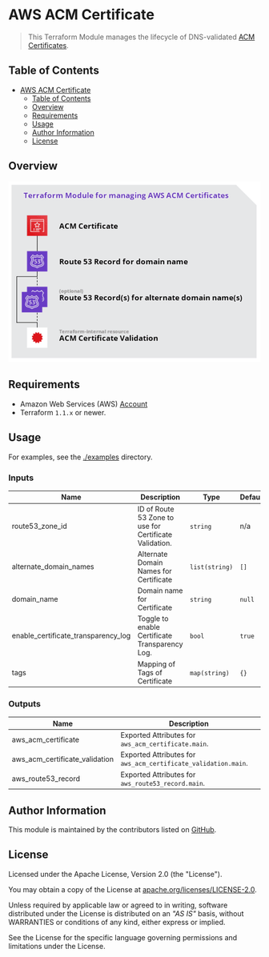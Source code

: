 # AWS ACM Certificate

> This Terraform Module manages the lifecycle of DNS-validated [ACM Certificates](https://docs.aws.amazon.com/acm/latest/userguide/acm-overview.html).

## Table of Contents

- [AWS ACM Certificate](#aws-acm-certificate)
  - [Table of Contents](#table-of-contents)
  - [Overview](#overview)
  - [Requirements](#requirements)
  - [Usage](#usage)
  - [Author Information](#author-information)
  - [License](#license)

## Overview

![Terraform Module: AWS ACM Certificate](https://raw.githubusercontent.com/ksatirli/terraform-aws-acm-certificate/main/overview.png "Terraform Module: AWS ACM Certificate")

## Requirements

* Amazon Web Services (AWS) [Account](https://aws.amazon.com/account/)
* Terraform `1.1.x` or newer.

## Usage

For examples, see the [./examples](https://github.com/ksatirli/terraform-aws-acm-certificate/tree/main/examples) directory.

<!-- BEGIN_TF_DOCS -->
### Inputs

| Name | Description | Type | Default | Required |
|------|-------------|------|---------|:--------:|
| route53_zone_id | ID of Route 53 Zone to use for Certificate Validation. | `string` | n/a | yes |
| alternate_domain_names | Alternate Domain Names for Certificate | `list(string)` | `[]` | no |
| domain_name | Domain name for Certificate | `string` | `null` | no |
| enable_certificate_transparency_log | Toggle to enable Certificate Transparency Log. | `bool` | `true` | no |
| tags | Mapping of Tags of Certificate | `map(string)` | `{}` | no |

### Outputs

| Name | Description |
|------|-------------|
| aws_acm_certificate | Exported Attributes for `aws_acm_certificate.main`. |
| aws_acm_certificate_validation | Exported Attributes for `aws_acm_certificate_validation.main`. |
| aws_route53_record | Exported Attributes for `aws_route53_record.main`. |
<!-- END_TF_DOCS -->

## Author Information

This module is maintained by the contributors listed on [GitHub](https://github.com/ksatirli/terraform-aws-acm-certificate/graphs/contributors).

## License

Licensed under the Apache License, Version 2.0 (the "License").

You may obtain a copy of the License at [apache.org/licenses/LICENSE-2.0](http://www.apache.org/licenses/LICENSE-2.0).

Unless required by applicable law or agreed to in writing, software distributed under the License is distributed on an _"AS IS"_ basis, without WARRANTIES or conditions of any kind, either express or implied.

See the License for the specific language governing permissions and limitations under the License.
